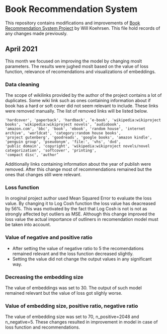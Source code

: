 # Book Recommendation System
This repository contains modifications and improvements of 
[Book Recommendation System Project](https://www.kaggle.com/willkoehrsen/neural-network-embedding-recommendation-system) 
by Will Koehrsen. This file hold records of any changes made previously.

## April 2021
This month we focused on improving the model by changing moslt parameters. The results were jughed moslt based on the value of loss function, relevance of recomendations and visualizations of embeddings.
### Data cleaning 
The scope of wikilinks provided by the author of the project contains a lot of duplicates. Some wiki link such as ones containing information about if book has a hard or soft cover did not seem relevant to include. 
These links were removed manually. The list of removed links will be listed below.
```
'hardcover', 'paperback', 'hardback', ’e-book', 'wikipedia:wikiproject books', 'wikipedia:wikiproject novels', ’audiobook', 
'amazon.com', 'bbc', 'book', 'ebook', 'random house', 'internet archive', 'worldcat', 'category:random house books', 
'project gutenberg', 'goodreads', 'google books', 'amazon kindle', 'penguin group', 'pseudonym', 'file:', 'vhs', 'dvd', 
'public domain', 'copyright', 'wikipedia:wikiproject novels/novel categorization', 'softcover', 'printing', 
'compact disc', 'author’ ​
```
Additionally links containing information about the year of publish were removed.
After this change most of recommendations remained but the ones that changes still were relevant.

### Loss function 
In oroginal project author used Mean Squared Error to evaluate the loss value. By changing it to Log Cosh function the loss value has deacreased by 56%. 
This was motivated by the fact that Log Cosh is not is not as strongly affected byt outliers as MSE. Although this change improved the loss value the actual importance of outliners 
in recomendation model must be taken into account.

### Value of negative  and positive ratio
- After setting the value of negative ratio to 5 the recomendations remained relevant and the loss function decreased slightly. 
- Setting the value did not change the output values in any significant way.

### Decreasing the embedding size
The value of embeddings was set to 30. The output of such model remained relevant but the value of loss got slighly worse.

### Value of embedding size, positive ratio, negative ratio
The value of embedding size was set to 70, n_positive=2048 and n_negative=5. These changes resulted in
improvement in model in case of loss function and recommendations.